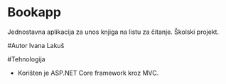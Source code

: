 # Bookapp
Jednostavna aplikacija za unos knjiga na listu za čitanje.
Školski projekt.

#Autor
Ivana Lakuš

#Tehnologija
* Korišten je ASP.NET Core framework kroz MVC.
